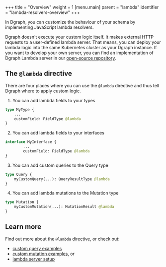 +++
title = "Overview"
weight = 1
[menu.main]
    parent = "lambda"
    identifier = "lambda-resolvers-overview"
+++

In Dgraph, you can customize the behaviour of your schema by implementing JavaScript lambda resolvers.

Dgraph doesn't execute your custom logic itself. It makes external HTTP requests to a user-defined lambda server. That means, you can deploy your lambda logic into the same Kubernetes cluster as your Dgraph instance. If you want to develop your own server, you can find an implementation of Dgraph Lambda server in our [open-source repository](https://github.com/dgraph-io/dgraph-lambda).

## The `@lambda` directive

There are four places where you can use the `@lambda` directive and thus tell Dgraph where to apply custom logic.

1) You can add lambda fields to your types

```graphql
type MyType {
    ...
    customField: FieldType @lambda
}
```

2) You can add lambda fields to your interfaces

```graphql
interface MyInterface {
        ...
        customField: FieldType @lambda
}
```

3) You can add custom queries to the Query type

```graphql
type Query {
    myCustomQuery(...): QueryResultType @lambda
}
```

4) You can add lambda mutations to the Mutation type

```graphql
type Mutation {
    myCustomMutation(...): MutationResult @lambda
}
```

## Learn more

Find out more about the  `@lambda` [directive](/graphql/lambda/directive), or check out:

* [custom query examples](/graphql/lambda/query)
* [custom mutation examples](/graphql/lambda/mutation), or
* [lambda server setup](/graphql/lambda/server)
